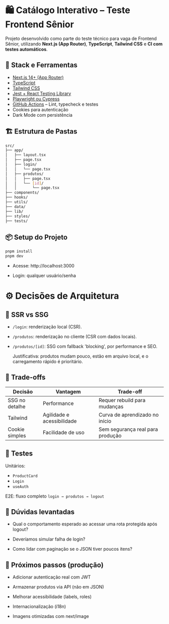 # 🛍️ Catálogo Interativo – Teste Frontend Sênior

Projeto desenvolvido como parte do teste técnico para vaga de Frontend Sênior, utilizando **Next.js (App Router)**, **TypeScript**, **Tailwind CSS** e **CI com testes automáticos**.

## 🚀 Stack e Ferramentas

- [Next.js 14+ (App Router)](https://nextjs.org/docs/app)
- [TypeScript](https://www.typescriptlang.org/)
- [Tailwind CSS](https://tailwindcss.com/)
- [Jest + React Testing Library](https://testing-library.com/docs/react-testing-library/intro/)
- [Playwright ou Cypress](https://playwright.dev/)
- [GitHub Actions](https://docs.github.com/actions) – Lint, typecheck e testes
- Cookies para autenticação
- Dark Mode com persistência

## 🏗️ Estrutura de Pastas

```bash
src/
├── app/
│   ├── layout.tsx
│   ├── page.tsx
│   ├── login/
│   │   └── page.tsx
│   ├── produtos/
│   │   ├── page.tsx
│   │   └── [id]/
│   │       └── page.tsx
├── components/
├── hooks/
├── utils/
├── data/
├── lib/
├── styles/
├── tests/
```

## 📦 Setup do Projeto

```bash
pnpm install
pnpm dev
```

- Acesse: http://localhost:3000

- Login: qualquer usuário/senha

# ⚙️ Decisões de Arquitetura

## 📌 SSR vs SSG

- `/login`: renderização local (CSR).

- `/produtos`: renderização no cliente (CSR com dados locais).

- `/produtos/[id]`: SSG com fallback 'blocking', por performance e SEO.

  Justificativa: produtos mudam pouco, estão em arquivo local, e o carregamento rápido é prioritário.

## 🧠 Trade-offs

| Decisão        | Vantagem                   | Trade-off                        |
| -------------- | -------------------------- | -------------------------------- |
| SSG no detalhe | Performance                | Requer rebuild para mudanças     |
| Tailwind       | Agilidade e acessibilidade | Curva de aprendizado no início   |
| Cookie simples | Facilidade de uso          | Sem segurança real para produção |

## 🧪 Testes

Unitários:

- `ProductCard`
- `Login`
- `useAuth`

E2E: fluxo completo `login → produtos → logout`

## 🧠 Dúvidas levantadas

- Qual o comportamento esperado ao acessar uma rota protegida após logout?

- Deveríamos simular falha de login?

- Como lidar com paginação se o JSON tiver poucos itens?

## 🔮 Próximos passos (produção)

- Adicionar autenticação real com JWT

- Armazenar produtos via API (não em JSON)

- Melhorar acessibilidade (labels, roles)

- Internacionalização (i18n)

- Imagens otimizadas com next/image
